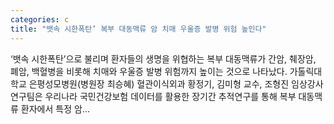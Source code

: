 ```yaml
---
categories: c
title: "뱃속 시한폭탄’ 복부 대동맥류 암 치매 우울증 발병 위험 높인다"
---
```

 ‘뱃속 시한폭탄’으로 불리며 환자들의 생명을 위협하는 복부 대동맥류가 간암, 췌장암, 폐암, 백혈병을 비롯해 치매와 우울증 발병 위험까지 높이는 것으로 나타났다. 가톨릭대학교 은평성모병원(병원장 최승혜) 혈관이식외과 황정기, 김미형 교수, 조형진 임상강사 연구팀은 우리나라 국민건강보험 데이터를 활용한 장기간 추적연구를 통해 복부 대동맥류 환자에서 특정 암...